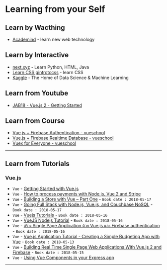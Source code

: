 # Learning from your Self

## Learn by Wacthing

* [Academind](https://academind.com/) - learn new web technology

## Learn by Interactive

* [next.xyz](https://www.next.xyz/) - Learn Python, HTML, Java
* [Learn CSS gintrotocss](https://scrimba.com/g/gintrotocss) - learn CSS
* [Kaggle](https://www.kaggle.com/) - The Home of Data Science & Machine Learning

## Learn from Youtube

* [JAB18 - Vue.js 2 - Getting Started](https://www.youtube.com/watch?v=2qduh9z1Fzg)

## Learn from Course

* [Vue.js + Firebase Authentication - vueschool](https://vueschool.io/courses/vuejs-firebase-authentication)
* [Vue.js + Firebase Realtime Database - vueschool](https://vueschool.io/courses/vuejs-firebase-realtime-database)
* [Vuex for Everyone - vueschool](https://vueschool.io/courses/vuex-for-everyone)

---

## Learn from Tutorials

### Vue.js

* `Vue` - [Getting Started with Vue.js](https://sabe.io/tutorials/getting-started-with-vue-js)
* `Vue` - [How to process payments with Node.js, Vue 2 and Stripe](http://connorleech.info/blog/How-to-Build-Payment-Processing-with-Vuejs-and-Nodejs/)
* `Vue` - [Building a Store with Vue – Part One](https://imwz.io/building-store-vue-part-one/) - `Book date : 2018-05-17`
* `Vue` - [Going Full Stack with Node.js, Vue.js, and Couchbase NoSQL](https://blog.couchbase.com/full-stack-node-js-vue-js-couchbase-nosql/) - `Book date : 2018-05-17`
* `Vue` - [Vuejs Tutorials](https://appdividend.com/category/vuejs/) - `Book date : 2018-05-16`
* `Vue` - [VueJS Nodejs Tutorial](https://appdividend.com/2017/08/04/vuejs-nodejs-tutorial/) - `Book date : 2018-05-16`
* `Vue` - [สร้าง Single Page Application ด้วย Vue.js และ Firebase authentication](https://medium.com/@Big.Wattanachai/สร้าง-single-page-application-ด้วย-vue-js-และ-firebase-authentication-1c8219aa77bd) - `Book date : 2018-05-16`
* `Vue` - [Vue.js Application Tutorial - Creating a Simple Budgeting App with Vue](https://matthiashager.com/complete-vuejs-application-tutorial/planning-application) - `Book date : 2018-05-13`
* `Vue` - [Building Real Time Single Page Web Applications With Vue.js 2 and Firebase](https://codingthesmartway.com/vue-js-2-and-firebase/) - `Book date : 2018-05-15`
* `Vue` - [Using Vue Components in your Express app](https://mindthecode.com/using-vue-components-in-your-express-app/)


---


